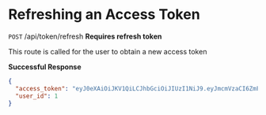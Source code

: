 # Refreshing an Access Token

`POST` /api/token/refresh **Requires refresh token**

This route is called for the user to obtain a new access token

**Successful Response**

```json
{
  "access_token": "eyJ0eXAiOiJKV1QiLCJhbGciOiJIUzI1NiJ9.eyJmcmVzaCI6ZmFsc2UsImlhdCI6MTY0NjE3OTkyOCwianRpIjoiNDJhYWU1ZGQtZTNmMC00M2Q0LTk2OTItNzAyY2U3ZTI1OGJkIiwidHlwZSI6ImFjY2VzcyIsInN1YiI6InRlc3QiLCJuYmYiOjE2NDYxNzk5MjgsImV4cCI6MTY0NjE4MzUyOH0.CduZGZhpWciF4ON23rIzk7rFW5KEeTOuKzx_Wv7sUbg",
  "user_id": 1
}
```
